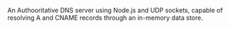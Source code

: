 An Authooritative DNS server using Node.js and UDP sockets, capable of resolving A and CNAME records through an in-memory data store.  

